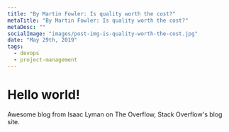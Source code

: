 ```yaml
---
title: "By Martin Fowler: Is quality worth the cost?"
metaTitle: "By Martin Fowler: Is quality worth the cost?"
metaDesc: ""
socialImage: "images/post-img-is-quality-worth-the-cost.jpg"
date: "May 29th, 2019"
tags:
  - devops
  - project-management
---
```


# Hello world!


Awesome blog from Isaac Lyman on The Overflow, Stack Overflow's blog site. 
